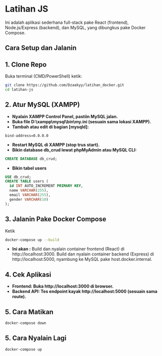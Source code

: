 # Latihan JS

Ini adalah aplikasi sederhana full-stack pake React (frontend), Node.js/Express (backend), dan MySQL, yang dibungkus pake Docker Compose.

## Cara Setup dan Jalanin

## 1. Clone Repo
Buka terminal (CMD/PowerShell) ketik:
```bash
git clone https://github.com/Dzaakyy/latihan_docker.git
cd latihan-js
```

## 2. Atur MySQL (XAMPP)
- **Nyalain XAMPP Control Panel, pastiin MySQL jalan.**
- **Buka file D:\xampp\mysql\bin\my.ini (sesuain sama lokasi XAMPP).**
- **Tambah atau edit di bagian [mysqld]:**
```text
bind-address=0.0.0.0
```

- **Restart MySQL di XAMPP (stop trus start).**
- **Bikin database db_crud lewat phpMyAdmin atau MySQL CLI:**
```sql
CREATE DATABASE db_crud;
```

- **Bikin tabel users**
```sql
USE db_crud;
CREATE TABLE users (
  id INT AUTO_INCREMENT PRIMARY KEY,
  name VARCHAR(255),
  email VARCHAR(255),
  gender VARCHAR(10)
);
```

## 3. Jalanin Pake Docker Compose
Ketik
```bash
docker-compose up --build
```
- **Ini akan :**
Build dan nyalain container frontend (React) di http://localhost:3000.
Build dan nyalain container backend (Express) di http://localhost:5000, nyambung ke MySQL pake host.docker.internal.

## 4. Cek Aplikasi 
- **Frontend: Buka http://localhost:3000 di browser.**
- **Backend API: Tes endpoint kayak http://localhost:5000 (sesuain sama route).**

## 5. Cara Matikan
```bash
docker-compose down
```

## 5. Cara Nyalain Lagi
```bash
docker-compose up
```
